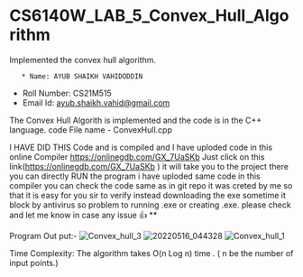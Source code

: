 # CS6140W_LAB_5_Convex_Hull_Algorithm
Implemented the convex hull algorithm.


       * Name: AYUB SHAIKH VAHIDODDIN
* Roll Number: CS21M515
*  Email Id: ayub.shaikh.vahid@gmail.com 

The Convex Hull Algorith is implemented and the code is in the C++ language.
code File name - ConvexHull.cpp

I HAVE DID THIS Code and is compiled and I have uploded code in this online Compiler https://onlinegdb.com/GX_7UaSKb 
Just click on this link(https://onlinegdb.com/GX_7UaSKb  ) it will take you to the project there you can directly RUN the program i have uploded same code in this compiler you can check the code same as in git repo it was creted by me so that it is easy for you sir to verify instead downloading the exe sometime it block by antivirus so problem to running .exe or creating .exe. please check and let me know in case any issue 👍 **

Program Out put:-
![Convex_hull_3](https://user-images.githubusercontent.com/94394753/168498748-289d1b1c-685f-42a2-a730-89dbb070ff86.png)
![20220516_044328](https://user-images.githubusercontent.com/94394753/168498760-24108a40-4e29-4a5e-8bfb-469eda763929.jpg)
![Convex_hull_1](https://user-images.githubusercontent.com/94394753/168498807-fa03dc56-fafb-44b4-b69e-e65e5ea5aad7.png)

Time Complexity: 
 The algorithm takes O(n Log n) time .
( n be the number of input points.)
